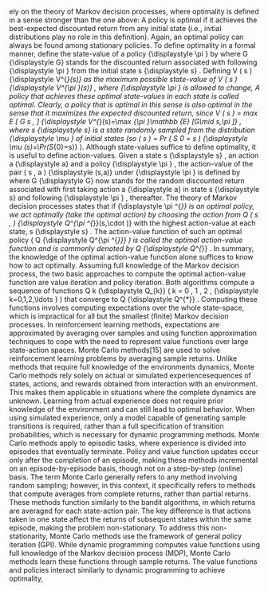ely on the theory of Markov decision processes, where optimality is defined in a sense stronger than the one above: A policy is optimal if it achieves the best-expected discounted return from any initial state (i.e., initial distributions play no role in this definition). Again, an optimal policy can always be found among stationary policies. To define optimality in a formal manner, define the state-value of a policy  {\displaystyle \pi } by where G {\displaystyle G} stands for the discounted return associated with following  {\displaystyle \pi } from the initial state s {\displaystyle s} . Defining V  ( s ) {\displaystyle V^{*}(s)} as the maximum possible state-value of V  ( s ) {\displaystyle V^{\pi }(s)} , where  {\displaystyle \pi } is allowed to change, A policy that achieves these optimal state-values in each state is called optimal. Clearly, a policy that is optimal in this sense is also optimal in the sense that it maximizes the expected discounted return, since V  ( s ) = max  E [ G  s ,  ] {\displaystyle V^{*}(s)=\max _{\pi }\mathbb {E} [G\mid s,\pi ]} , where s {\displaystyle s} is a state randomly sampled from the distribution  {\displaystyle \mu } of initial states (so  ( s ) = Pr ( S 0 = s ) {\displaystyle \mu (s)=\Pr(S_{0}=s)} ). Although state-values suffice to define optimality, it is useful to define action-values. Given a state s {\displaystyle s} , an action a {\displaystyle a} and a policy  {\displaystyle \pi } , the action-value of the pair ( s , a ) {\displaystyle (s,a)} under  {\displaystyle \pi } is defined by where G {\displaystyle G} now stands for the random discounted return associated with first taking action a {\displaystyle a} in state s {\displaystyle s} and following  {\displaystyle \pi } , thereafter. The theory of Markov decision processes states that if   {\displaystyle \pi ^{*}} is an optimal policy, we act optimally (take the optimal action) by choosing the action from Q   ( s ,  ) {\displaystyle Q^{\pi ^{*}}(s,\cdot )} with the highest action-value at each state, s {\displaystyle s} . The action-value function of such an optimal policy ( Q   {\displaystyle Q^{\pi ^{*}}} ) is called the optimal action-value function and is commonly denoted by Q  {\displaystyle Q^{*}} . In summary, the knowledge of the optimal action-value function alone suffices to know how to act optimally. Assuming full knowledge of the Markov decision process, the two basic approaches to compute the optimal action-value function are value iteration and policy iteration. Both algorithms compute a sequence of functions Q k {\displaystyle Q_{k}} ( k = 0 , 1 , 2 ,  {\displaystyle k=0,1,2,\ldots } ) that converge to Q  {\displaystyle Q^{*}} . Computing these functions involves computing expectations over the whole state-space, which is impractical for all but the smallest (finite) Markov decision processes. In reinforcement learning methods, expectations are approximated by averaging over samples and using function approximation techniques to cope with the need to represent value functions over large state-action spaces. Monte Carlo methods[15] are used to solve reinforcement learning problems by averaging sample returns. Unlike methods that require full knowledge of the environments dynamics, Monte Carlo methods rely solely on actual or simulated experiencesequences of states, actions, and rewards obtained from interaction with an environment. This makes them applicable in situations where the complete dynamics are unknown. Learning from actual experience does not require prior knowledge of the environment and can still lead to optimal behavior. When using simulated experience, only a model capable of generating sample transitions is required, rather than a full specification of transition probabilities, which is necessary for dynamic programming methods. Monte Carlo methods apply to episodic tasks, where experience is divided into episodes that eventually terminate. Policy and value function updates occur only after the completion of an episode, making these methods incremental on an episode-by-episode basis, though not on a step-by-step (online) basis. The term Monte Carlo generally refers to any method involving random sampling; however, in this context, it specifically refers to methods that compute averages from complete returns, rather than partial returns. These methods function similarly to the bandit algorithms, in which returns are averaged for each state-action pair. The key difference is that actions taken in one state affect the returns of subsequent states within the same episode, making the problem non-stationary. To address this non-stationarity, Monte Carlo methods use the framework of general policy iteration (GPI). While dynamic programming computes value functions using full knowledge of the Markov decision process (MDP), Monte Carlo methods learn these functions through sample returns. The value functions and policies interact similarly to dynamic programming to achieve optimality, 